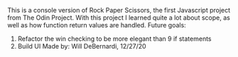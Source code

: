 This is a console version of Rock Paper Scissors, the first Javascript project from The Odin Project. With this project I learned quite a lot about scope, as well as how function return values are handled.
Future goals: 
1. Refactor the win checking to be more elegant than 9 if statements
2. Build UI
Made by: Will DeBernardi, 12/27/20
